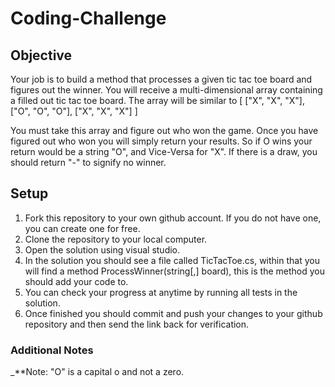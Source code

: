# Coding-Challenge

## Objective

Your job is to build a method that processes a given tic tac toe board and figures out the winner.
You will receive a multi-dimensional array containing a filled out tic tac toe board.
The array will be similar to
[
    ["X", "X", "X"],
    ["O", "O", "O"],
    ["X", "X", "X"]
]

You must take this array and figure out who won the game. Once you have figured out who won you will simply return your results.
So if O wins your return would be a string "O", and Vice-Versa for "X".
If there is a draw, you should return "-" to signify no winner.

## Setup

1. Fork this repository to your own github account. If you do not have one, you can create one for free.
1. Clone the repository to your local computer.
1. Open the solution using visual studio.
1. In the solution you should see a file called TicTacToe.cs, within that you will find a method ProcessWinner(string[,] board), this is the method you should add your code to.
1. You can check your progress at anytime by running all tests in the solution.
1. Once finished you should commit and push your changes to your github repository and then send the link back for verification.

### Additional Notes

_**Note: "O" is a capital o and not a zero.